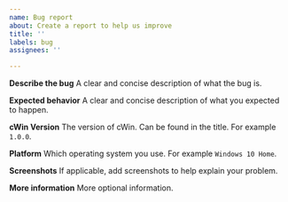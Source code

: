 ```yaml
---
name: Bug report
about: Create a report to help us improve
title: ''
labels: bug
assignees: ''

---
```


**Describe the bug**
A clear and concise description of what the bug is.

**Expected behavior**
A clear and concise description of what you expected to happen.

**cWin Version**
The version of cWin. Can be found in the title. For example `1.0.0`.

**Platform**
Which operating system you use. For example `Windows 10 Home`.

**Screenshots**
If applicable, add screenshots to help explain your problem.

**More information**
More optional information.
